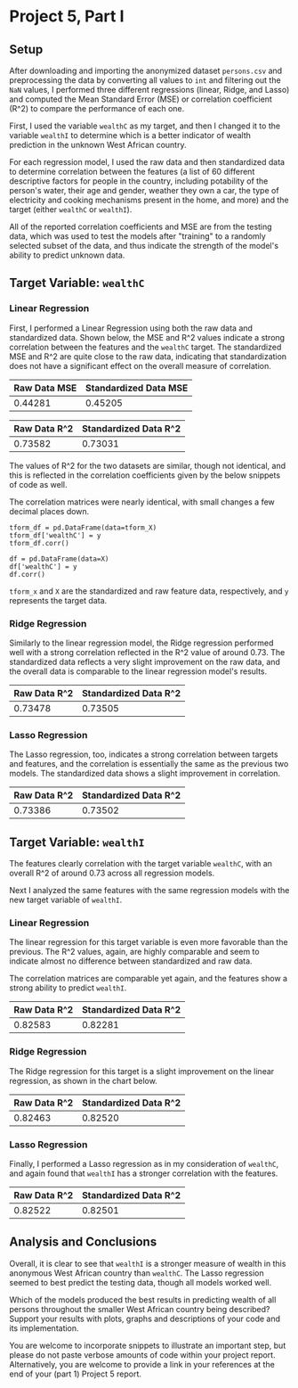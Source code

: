 # Project 5, Part I

## Setup 

After downloading and importing the anonymized dataset `persons.csv` and preprocessing the data by converting all values to `int` and filtering out the `NaN` values, I performed three different regressions (linear, Ridge, and Lasso) and computed the Mean Standard Error (MSE) or correlation coefficient (R^2) to compare the performance of each one. 

First, I used the variable `wealthC` as my target, and then I changed it to the variable `wealthI` to determine which is a better indicator of wealth prediction in the unknown West African country. 

For each regression model, I used the raw data and then standardized data to determine correlation between the features (a list of 60 different descriptive factors for people in the country, including potability of the person's water, their age and gender, weather they own a car, the type of electricity and cooking mechanisms present in the home, and more) and the target (either `wealthC` or `wealthI`). 

All of the reported correlation coefficients and MSE are from the testing data, which was used to test the models after "training" to a randomly selected subset of the data, and thus indicate the strength of the model's ability to predict unknown data. 

## Target Variable: `wealthC`

### Linear Regression

First, I performed a Linear Regression using both the raw data and standardized data. Shown below, the MSE and R^2 values indicate a strong correlation between the features and the `wealthC` target. The standardized MSE and R^2 are quite close to the raw data, indicating that standardization does not have a significant effect on the overall measure of correlation. 


|Raw Data MSE|Standardized Data MSE|
|---|---|
|0.44281|0.45205|

|Raw Data R^2|Standardized Data R^2|
|---|---|
|0.73582|0.73031|

The values of R^2 for the two datasets are similar, though not identical, and this is reflected in the correlation coefficients given by the below snippets of code as well. 

The correlation matrices were nearly identical, with small changes a few decimal places down. 

~~~~
tform_df = pd.DataFrame(data=tform_X)
tform_df['wealthC'] = y
tform_df.corr()
~~~~

~~~~
df = pd.DataFrame(data=X)
df['wealthC'] = y
df.corr()
~~~~

`tform_x` and `X` are the standardized and raw feature data, respectively, and `y` represents the target data. 

### Ridge Regression

Similarly to the linear regression model, the Ridge regression performed well with a strong correlation reflected in the R^2 value of around 0.73. The standardized data reflects a very slight improvement on the raw data, and the overall data is comparable to the linear regression model's results. 


|Raw Data R^2|Standardized Data R^2|
|---|---|
|0.73478|0.73505|

### Lasso Regression

The Lasso regression, too, indicates a strong correlation between targets and features, and the correlation is essentially the same as the previous two models. The standardized data shows a slight improvement in correlation. 

|Raw Data R^2|Standardized Data R^2|
|---|---|
|0.73386| 0.73502 |

## Target Variable: `wealthI`

The features clearly correlation with the target variable `wealthC`, with an overall R^2 of around 0.73 across all regression models. 

Next I analyzed the same features with the same regression models with the new target variable of `wealthI`. 

### Linear Regression

The linear regression for this target variable is even more favorable than the previous. The R^2 values, again, are highly comparable and seem to indicate almost no difference between standardized and raw data. 

The correlation matrices are comparable yet again, and the features show a strong ability to predict `wealthI`. 

|Raw Data R^2|Standardized Data R^2|
|---|---|
|0.82583|0.82281|

### Ridge Regression

The Ridge regression for this target is a slight improvement on the linear regression, as shown in the chart below.

|Raw Data R^2|Standardized Data R^2|
|---|---|
|0.82463|0.82520|

### Lasso Regression

Finally, I performed a Lasso regression as in my consideration of `wealthC`, and again found that `wealthI` has a stronger correlation with the features. 

|Raw Data R^2|Standardized Data R^2|
|---|---|
|0.82522|  0.82501 |


## Analysis and Conclusions

Overall, it is clear to see that `wealthI` is a stronger measure of wealth in this anonymous West African country than `wealthC`. The Lasso regression seemed to best predict the testing data, though all models worked well. 

Which of the models produced the best results in predicting wealth of all persons throughout the smaller West African country being described? Support your results with plots, graphs and descriptions of your code and its implementation. 

You are welcome to incorporate snippets to illustrate an important step, but please do not paste verbose amounts of code within your project report. Alternatively, you are welcome to provide a link in your references at the end of your (part 1) Project 5 report.
